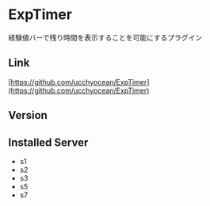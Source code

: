 # ExpTimer
経験値バーで残り時間を表示することを可能にするプラグイン

## Link
[https://github.com/ucchyocean/ExpTimer](https://github.com/ucchyocean/ExpTimer)

## Version

## Installed Server
- s1
- s2
- s3
- s5
- s7
